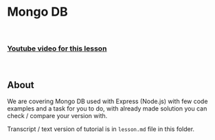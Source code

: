 
# Mongo DB

<br/>

### [Youtube video for this lesson](https://www.youtube.com)

<br/>

## About

We are covering Mongo DB used with Express (Node.js) with few code examples and a task for you to do, with already made solution you can check / compare your version with.

Transcript / text version of tutorial is in `lesson.md` file in this folder.
